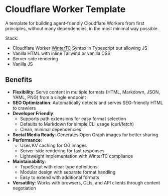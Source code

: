 # Cloudflare Worker Template

A template for building agent-friendly Cloudflare Workers from first principles, without many dependencies, in the most minimal way possible.

Stack:

- Cloudflare Worker [WinterTC](https://wintertc.org) Syntax in Typescript but allowing JS
- Vanilla HTML with inline Tailwind or vanilla CSS
- Server-side rendering
- Vanilla JS

## Benefits

- **Flexibility**: Serve content in multiple formats (HTML, Markdown, JSON, YAML, PNG) from a single endpoint
- **SEO Optimization**: Automatically detects and serves SEO-friendly HTML to crawlers
- **Developer Friendly**:
  - Supports path extensions for easy format selection
  - Defaults to Markdown for simple CLI usage (curl/fetch)
  - Clean, minimal dependencies
- **Social Media Ready**: Generates Open Graph images for better sharing
- **Performance**:
  - Uses KV caching for OG images
  - Server-side rendering for fast responses
  - Lightweight implementation with WinterTC compliance
- **Maintainability**:
  - TypeScript with clear type definitions
  - Modular design with separate format handling
  - Easy to extend with additional formats
- **Versatility**: Works with browsers, CLIs, and API clients through content negotiation
